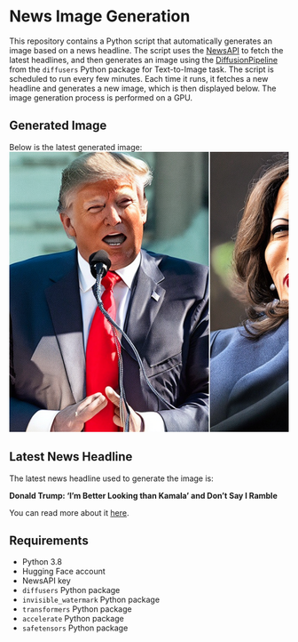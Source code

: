 # News Image Generation
This repository contains a Python script that automatically generates an image based on a news headline. The script uses the [NewsAPI](https://newsapi.org/) to fetch the latest headlines, and then generates an image using the [DiffusionPipeline](https://github.com/huggingface/diffusers) from the `diffusers` Python package for Text-to-Image task.
The script is scheduled to run every few minutes. Each time it runs, it fetches a new headline and generates a new image, which is then displayed below. The image generation process is performed on a GPU.

## Generated Image
Below is the latest generated image:
![Generated Image](image.png)

## Latest News Headline
The latest news headline used to generate the image is:

**Donald Trump: ‘I’m Better Looking than Kamala’ and Don’t Say I Ramble**

You can read more about it [here](https://news.google.com/rss/articles/CBMimgFBVV95cUxNTlFkcERUTnlyVGhiS3FQMk1FVXNJTFQtMHlJWng4OFU3VWxEcUxLLVdVVFBHYVpjRG5VZlNWeDlyUFpTeHhlMTBMZS1zdEZWX2dBSFhHZkk5ZkJ4eEVJUzkwRUNiYXp3Mjdhd0hNdmF0UmZIWktYVnZ1dWp6OFZYcHVuMVdxTUNTeFJzZjFmbEcwMGZiZjZ4QUJR?oc=5).

## Requirements
- Python 3.8
- Hugging Face account
- NewsAPI key
- `diffusers` Python package
- `invisible_watermark` Python package
- `transformers` Python package
- `accelerate` Python package
- `safetensors` Python package
